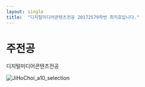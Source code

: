 ```yaml
---
layout: single
title:  "디지털미디어콘텐츠전공 20172579학번 최지호입니다."
---
```


# 주전공

디지털미디어콘텐츠전공

![JiHoChoi_a10_selection](https://user-images.githubusercontent.com/102888486/161410303-6cd69659-1b92-4127-b416-3774223a7177.png)
